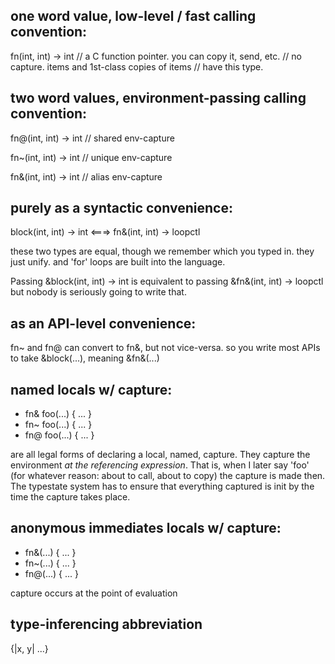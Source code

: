 one word value, low-level / fast calling convention:
--------------------------------------------------------

fn(int, int) -> int // a C function pointer. you can copy it, send, etc.
                       // no capture. items and 1st-class copies of items
                       // have this type.


two word values, environment-passing calling convention:
--------------------------------------------------------

fn@(int, int) -> int // shared env-capture

fn~(int, int) -> int // unique env-capture

fn&(int, int) -> int // alias env-capture



purely as a syntactic convenience:
----------------------------------

block(int, int) -> int <===> fn&(int, int) -> loopctl<int>

these two types are equal, though we remember which you typed in. they just
unify. and 'for' loops are built into the language.

Passing &block(int, int) -> int is equivalent to passing &fn&(int, int) ->
loopctl<int> but nobody is seriously going to write that.



as an API-level convenience:
----------------------------

fn~ and fn@ can convert to fn&, but not vice-versa. so you write most APIs to
take &block(...), meaning &fn&(...)



named locals w/ capture:
------------------------

* fn& foo(...) { ... }
* fn~ foo(...) { ... }
* fn@ foo(...) { ... }

are all legal forms of declaring a local, named, capture. They capture the
environment *at the referencing expression*. That is, when I later say 'foo'
(for whatever reason: about to call, about to copy) the capture is made then.
The typestate system has to ensure that everything captured is init by the
time the capture takes place.



anonymous immediates locals w/ capture:
---------------------------------------

* fn&(...) { ... }
* fn~(...) { ... }
* fn@(...) { ... }

capture occurs at the point of evaluation



type-inferencing abbreviation
------------------------------

{|x, y| ...}